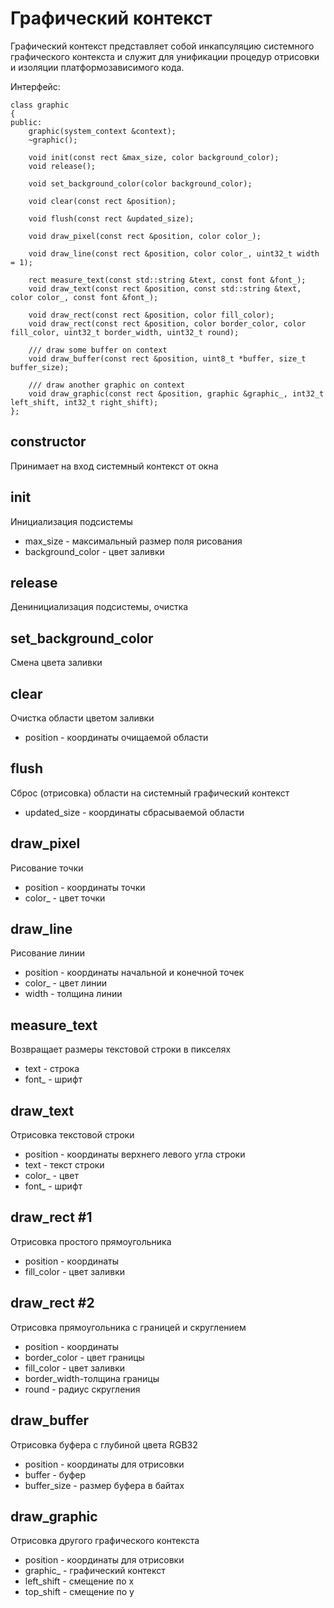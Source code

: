 # Графический контекст

Графический контекст представляет собой инкапсуляцию системного графического контекста
и служит для унификации процедур отрисовки и изоляции платформозависимого кода.

Интерфейс:

	class graphic
	{
	public:
		graphic(system_context &context);
		~graphic();

		void init(const rect &max_size, color background_color);
		void release();

		void set_background_color(color background_color);

		void clear(const rect &position);

		void flush(const rect &updated_size);

		void draw_pixel(const rect &position, color color_);

		void draw_line(const rect &position, color color_, uint32_t width = 1);

		rect measure_text(const std::string &text, const font &font_);
		void draw_text(const rect &position, const std::string &text, color color_, const font &font_);

		void draw_rect(const rect &position, color fill_color);
		void draw_rect(const rect &position, color border_color, color fill_color, uint32_t border_width, uint32_t round);

		/// draw some buffer on context
		void draw_buffer(const rect &position, uint8_t *buffer, size_t buffer_size);

		/// draw another graphic on context
		void draw_graphic(const rect &position, graphic &graphic_, int32_t left_shift, int32_t right_shift);
	};

## constructor
Принимает на вход системный контекст от окна

## init
Инициализация подсистемы

- max_size - максимальный размер поля рисования
- background_color - цвет заливки

## release
Денинициализация подсистемы, очистка

## set_background_color
Смена цвета заливки

## clear
Очистка области цветом заливки

- position - координаты очищаемой области

## flush
Сброс (отрисовка) области на системный графический контекст

- updated_size - координаты сбрасываемой области

## draw_pixel
Рисование точки

- position - координаты точки
- color_ - цвет точки

## draw_line
Рисование линии

- position - координаты начальной и конечной точек
- color_ - цвет линии
- width - толщина линии

## measure_text
Возвращает размеры текстовой строки в пикселях

- text - строка
- font_ - шрифт

## draw_text
Отрисовка текстовой строки

- position - координаты верхнего левого угла строки
- text - текст строки
- color_ - цвет
- font_ - шрифт

## draw_rect #1
Отрисовка простого прямоугольника

- position - координаты
- fill_color - цвет заливки

## draw_rect #2
Отрисовка прямоугольника с границей и скруглением

- position - координаты
- border_color - цвет границы
- fill_color - цвет заливки
- border_width-толщина границы
- round - радиус скругления

## draw_buffer
Отрисовка буфера с глубиной цвета RGB32

- position - координаты для отрисовки
- buffer - буфер
- buffer_size - размер буфера в байтах

## draw_graphic
Отрисовка другого графического контекста

- position - координаты для отрисовки
- graphic_ - графический контекст
- left_shift - смещение по x
- top_shift - смещение по y
